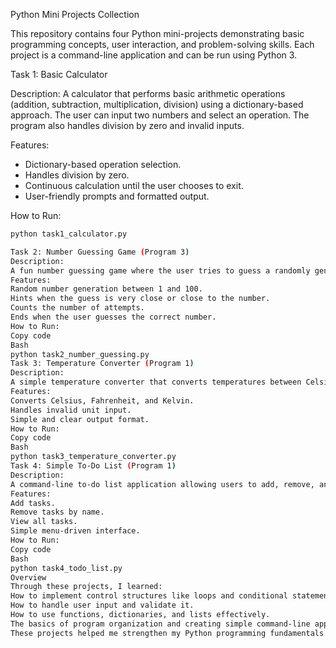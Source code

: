 Python Mini Projects Collection

This repository contains four Python mini-projects demonstrating basic programming concepts, user interaction, and problem-solving skills. Each project is a command-line application and can be run using Python 3.


Task 1: Basic Calculator

Description: 
A calculator that performs basic arithmetic operations (addition, subtraction, multiplication, division) using a dictionary-based approach. The user can input two numbers and select an operation. The program also handles division by zero and invalid inputs.

Features:
- Dictionary-based operation selection.  
- Handles division by zero.  
- Continuous calculation until the user chooses to exit.  
- User-friendly prompts and formatted output.

How to Run:
```bash
python task1_calculator.py

Task 2: Number Guessing Game (Program 3)
Description:
A fun number guessing game where the user tries to guess a randomly generated number between 1 and 100. The program provides hints to guide the user closer to the correct number.
Features:
Random number generation between 1 and 100.
Hints when the guess is very close or close to the number.
Counts the number of attempts.
Ends when the user guesses the correct number.
How to Run:
Copy code
Bash
python task2_number_guessing.py
Task 3: Temperature Converter (Program 1)
Description:
A simple temperature converter that converts temperatures between Celsius, Fahrenheit, and Kelvin. The user inputs the temperature and its unit, and the program outputs the equivalent temperatures in other units.
Features:
Converts Celsius, Fahrenheit, and Kelvin.
Handles invalid unit input.
Simple and clear output format.
How to Run:
Copy code
Bash
python task3_temperature_converter.py
Task 4: Simple To-Do List (Program 1)
Description:
A command-line to-do list application allowing users to add, remove, and view tasks. Tasks are stored in a list during runtime.
Features:
Add tasks.
Remove tasks by name.
View all tasks.
Simple menu-driven interface.
How to Run:
Copy code
Bash
python task4_todo_list.py
Overview
Through these projects, I learned:
How to implement control structures like loops and conditional statements.
How to handle user input and validate it.
How to use functions, dictionaries, and lists effectively.
The basics of program organization and creating simple command-line applications.
These projects helped me strengthen my Python programming fundamentals and problem-solving skills.
